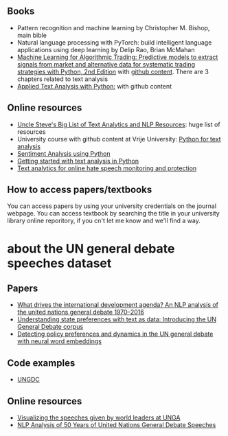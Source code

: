 ## Books
- Pattern recognition and machine learning by Christopher M. Bishop, main bible
- Natural language processing with PyTorch: build intelligent language applications using deep learning by Delip Rao, Brian McMahan
- [Machine Learning for Algorithmic Trading: Predictive models to extract signals from market and alternative data for systematic trading strategies with Python, 2nd Edition](https://www.amazon.com/Machine-Learning-Algorithmic-Trading-alternative/dp/1839217715?pf_rd_r=GZH2XZ35GB3BET09PCCA&pf_rd_p=c5b6893a-24f2-4a59-9d4b-aff5065c90ec&pd_rd_r=91a679c7-f069-4a6e-bdbb-a2b3f548f0c8&pd_rd_w=2B0Q0&pd_rd_wg=GMY5S&ref_=pd_gw_ci_mcx_mr_hp_d) with [github content](https://github.com/stefan-jansen/machine-learning-for-trading). There are 3 chapters related to text analysis
- [Applied Text Analysis with Python:](https://github.com/foxbook/atap) with github content


## Online resources
- [Uncle Steve's Big List of Text Analytics and NLP Resources](https://github.com/stepthom/text_mining_resources): huge list of resources
- University course with github content at Vrije University: [Python for text analysis](https://github.com/cltl/python-for-text-analysis)
- [Sentiment Analysis using Python](https://techvidvan.com/tutorials/python-sentiment-analysis/)
- [Getting started with text analysis in Python](https://towardsdatascience.com/getting-started-with-text-analysis-in-python-ca13590eb4f7)
- [Text analytics for online hate speech monitoring and protection](https://www.unhcr.org/innovation/text-analytics-for-online-hate-speech-monitoring-and-protection/)



## How to access papers/textbooks
You can access papers by using your university credentials on the journal webpage. You can access textbook by searching the title in your university library online reporitory, if you cn't let me know and we'll find a way.

# about the UN general debate speeches dataset

## Papers 
- [What drives the international development agenda? An NLP analysis of the united nations general debate 1970–2016](https://ieeexplore.ieee.org/abstract/document/8253221)
- [Understanding state preferences with text as data: Introducing the UN General Debate corpus](https://journals.sagepub.com/doi/full/10.1177/2053168017712821)
- [Detecting policy preferences and dynamics in the UN general debate with neural word embeddings](https://ieeexplore.ieee.org/abstract/document/8253197)

## Code examples
- [UNGDC](https://github.com/nicolasdz/UNGDC)

## Online resources
- [Visualizing the speeches given by world leaders at UNGA](https://towardsdatascience.com/visualizing-the-speeches-of-world-leaders-at-unga-d7319e00e180)
- [NLP Analysis of 50 Years of United Nations General Debate Speeches](https://medium.com/@anushkocharyan/nlp-analysis-of-50-years-of-united-nations-general-debate-speeches-61dc3bed3c11)

